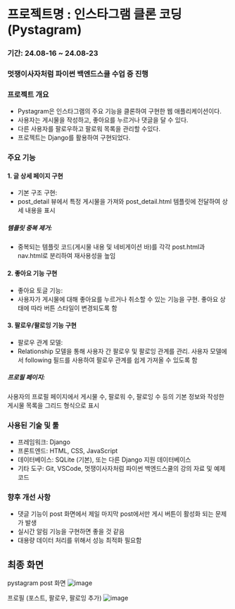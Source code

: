 # 프로젝트명 : 인스타그램 클론 코딩 (Pystagram)
### 기간: 24.08-16 ~ 24.08-23
### 멋쟁이사자처럼 파이썬 백엔드스쿨 수업 중 진행

### 프로젝트 개요
- Pystagram은 인스타그램의 주요 기능을 클론하여 구현한 웹 애플리케이션이다.
- 사용자는 게시물을 작성하고, 좋아요를 누르거나 댓글을 달 수 있다.
- 다른 사용자를 팔로우하고 팔로워 목록을 관리할 수있다.
- 프로젝트는 Django를 활용하여 구현되었다.

### 주요 기능
#### 1. 글 상세 페이지 구현
- 기본 구조 구현:
- post_detail 뷰에서 특정 게시물을 가져와 post_detail.html 템플릿에 전달하여 상세 내용을 표시

##### 템플릿 중복 제거:
- 중복되는 템플릿 코드(게시물 내용 및 네비게이션 바)를 각각 post.html과 nav.html로 분리하여 재사용성을 높임

#### 2. 좋아요 기능 구현
- 좋아요 토글 기능:
- 사용자가 게시물에 대해 좋아요를 누르거나 취소할 수 있는 기능을 구현. 좋아요 상태에 따라 버튼 스타일이 변경되도록 함

#### 3. 팔로우/팔로잉 기능 구현
- 팔로우 관계 모델:
- Relationship 모델을 통해 사용자 간 팔로우 및 팔로잉 관계를 관리. 사용자 모델에서 following 필드를 사용하여 팔로우 관계를 쉽게 가져올 수 있도록 함

##### 프로필 페이지:
사용자의 프로필 페이지에서 게시물 수, 팔로워 수, 팔로잉 수 등의 기본 정보와 작성한 게시물 목록을 그리드 형식으로 표시

### 사용된 기술 및 툴
- 프레임워크: Django
- 프론트엔드: HTML, CSS, JavaScript
- 데이터베이스: SQLite (기본), 또는 다른 Django 지원 데이터베이스
- 기타 도구: Git, VSCode, 멋쟁이사자처럼 파이썬 백엔드스쿨의 강의 자료 및 예제 코드


### 향후 개선 사항
- 댓글 기능이 post 화면에서 제일 마지막 post에서만 게시 버튼이 활성화 되는 문제가 발생
- 실시간 알림 기능을 구현하면 좋을 것 같음
- 대용량 데이터 처리를 위해서 성능 최적화 필요함

## 최종 화면
 pystagram post 화면
![image](https://github.com/user-attachments/assets/cfefd349-53d7-47d5-bcc2-5bd02a67b069)

프로필 (포스트, 팔로우, 팔로잉 추가)
![image](https://github.com/user-attachments/assets/ac8c7b20-c431-453e-ab9f-256ca8453751)
